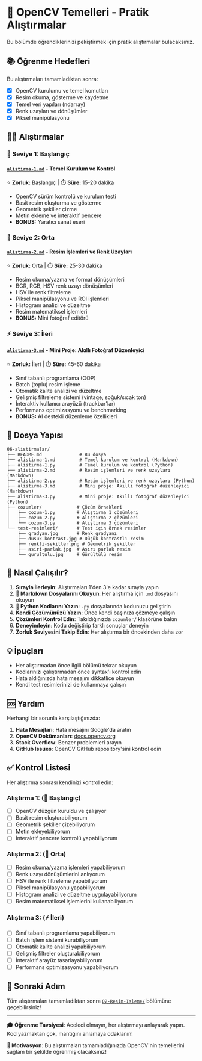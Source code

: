 # 🎯 OpenCV Temelleri - Pratik Alıştırmalar

Bu bölümde öğrendiklerinizi pekiştirmek için pratik alıştırmalar bulacaksınız.

## 📚 Öğrenme Hedefleri

Bu alıştırmaları tamamladıktan sonra:
- [x] OpenCV kurulumu ve temel komutları
- [x] Resim okuma, gösterme ve kaydetme
- [x] Temel veri yapıları (ndarray)
- [x] Renk uzayları ve dönüşümler
- [x] Piksel manipülasyonu

## 🏃‍♂️ Alıştırmalar

### 🔰 **Seviye 1: Başlangıç**
#### [`alistirma-1.md`](alistirma-1.md) - Temel Kurulum ve Kontrol
⭐ **Zorluk:** Başlangıç | ⏱️ **Süre:** 15-20 dakika
- OpenCV sürüm kontrolü ve kurulum testi
- Basit resim oluşturma ve gösterme
- Geometrik şekiller çizme
- Metin ekleme ve interaktif pencere
- **BONUS:** Yaratıcı sanat eseri

### 🚀 **Seviye 2: Orta**
#### [`alistirma-2.md`](alistirma-2.md) - Resim İşlemleri ve Renk Uzayları
⭐ **Zorluk:** Orta | ⏱️ **Süre:** 25-30 dakika
- Resim okuma/yazma ve format dönüşümleri
- BGR, RGB, HSV renk uzayı dönüşümleri
- HSV ile renk filtreleme
- Piksel manipülasyonu ve ROI işlemleri
- Histogram analizi ve düzeltme
- Resim matematiksel işlemleri
- **BONUS:** Mini fotoğraf editörü

### ⚡ **Seviye 3: İleri**
#### [`alistirma-3.md`](alistirma-3.md) - Mini Proje: Akıllı Fotoğraf Düzenleyici
⭐ **Zorluk:** İleri | ⏱️ **Süre:** 45-60 dakika
- Sınıf tabanlı programlama (OOP)
- Batch (toplu) resim işleme
- Otomatik kalite analizi ve düzeltme
- Gelişmiş filtreleme sistemi (vintage, soğuk/sıcak ton)
- İnteraktiv kullanıcı arayüzü (trackbar'lar)
- Performans optimizasyonu ve benchmarking
- **BONUS:** AI destekli düzenleme özellikleri

## 📁 Dosya Yapısı

```
06-alistirmalar/
├── README.md              # Bu dosya
├── alistirma-1.md         # Temel kurulum ve kontrol (Markdown)
├── alistirma-1.py         # Temel kurulum ve kontrol (Python)
├── alistirma-2.md         # Resim işlemleri ve renk uzayları (Markdown)
├── alistirma-2.py         # Resim işlemleri ve renk uzayları (Python)
├── alistirma-3.md         # Mini proje: Akıllı fotoğraf düzenleyici (Markdown)
├── alistirma-3.py         # Mini proje: Akıllı fotoğraf düzenleyici (Python)
├── cozumler/             # Çözüm örnekleri
│   ├── cozum-1.py        # Alıştırma 1 çözümleri
│   ├── cozum-2.py        # Alıştırma 2 çözümleri
│   └── cozum-3.py        # Alıştırma 3 çözümleri
└── test-resimleri/       # Test için örnek resimler
    ├── gradyan.jpg       # Renk gradyanı
    ├── dusuk-kontrast.jpg # Düşük kontrastlı resim
    ├── renkli-sekiller.png # Geometrik şekiller
    ├── asiri-parlak.jpg  # Aşırı parlak resim
    └── gurultulu.jpg     # Gürültülü resim
```

## 🎯 Nasıl Çalışılır?

1. **Sırayla İlerleyin**: Alıştırmaları 1'den 3'e kadar sırayla yapın
2. **📖 Markdown Dosyalarını Okuyun**: Her alıştırma için `.md` dosyasını okuyun
3. **🐍 Python Kodlarını Yazın**: `.py` dosyalarında kodunuzu geliştirin
4. **Kendi Çözümünüzü Yazın**: Önce kendi başınıza çözmeye çalışın  
5. **Çözümleri Kontrol Edin**: Takıldığınızda `cozumler/` klasörüne bakın
6. **Deneyimleyin**: Kodu değiştirip farklı sonuçlar deneyin
7. **Zorluk Seviyesini Takip Edin**: Her alıştırma bir öncekinden daha zor

## 💡 İpuçları

- Her alıştırmadan önce ilgili bölümü tekrar okuyun
- Kodlarınızı çalıştırmadan önce syntax'ı kontrol edin
- Hata aldığınızda hata mesajını dikkatlice okuyun
- Kendi test resimlerinizi de kullanmaya çalışın

## 🆘 Yardım

Herhangi bir sorunla karşılaştığınızda:

1. **Hata Mesajları**: Hata mesajını Google'da aratın
2. **OpenCV Dokümanları**: [docs.opencv.org](https://docs.opencv.org/)
3. **Stack Overflow**: Benzer problemleri arayın
4. **GitHub Issues**: OpenCV GitHub repository'sini kontrol edin

## ✅ Kontrol Listesi

Her alıştırma sonrası kendinizi kontrol edin:

### Alıştırma 1: (🔰 Başlangıç)
- [ ] OpenCV düzgün kuruldu ve çalışıyor
- [ ] Basit resim oluşturabiliyorum
- [ ] Geometrik şekiller çizebiliyorum
- [ ] Metin ekleyebiliyorum
- [ ] İnteraktif pencere kontrolü yapabiliyorum

### Alıştırma 2: (🚀 Orta)
- [ ] Resim okuma/yazma işlemleri yapabiliyorum
- [ ] Renk uzayı dönüşümlerini anlıyorum
- [ ] HSV ile renk filtreleme yapabiliyorum
- [ ] Piksel manipülasyonu yapabiliyorum
- [ ] Histogram analizi ve düzeltme uygulayabiliyorum
- [ ] Resim matematiksel işlemlerini kullanabiliyorum

### Alıştırma 3: (⚡ İleri)
- [ ] Sınıf tabanlı programlama yapabiliyorum
- [ ] Batch işlem sistemi kurabiliyorum
- [ ] Otomatik kalite analizi yapabiliyorum
- [ ] Gelişmiş filtreler oluşturabiliyorum
- [ ] İnteraktif arayüz tasarlayabiliyorum
- [ ] Performans optimizasyonu yapabiliyorum

## 🚀 Sonraki Adım

Tüm alıştırmaları tamamladıktan sonra [`02-Resim-Isleme/`](../../02-Resim-Isleme/) bölümüne geçebilirsiniz!

---

**🎓 Öğrenme Tavsiyesi**: Aceleci olmayın, her alıştırmayı anlayarak yapın. Kod yazmaktan çok, mantığını anlamaya odaklanın!

**💪 Motivasyon**: Bu alıştırmaları tamamladığınızda OpenCV'nin temellerini sağlam bir şekilde öğrenmiş olacaksınız!